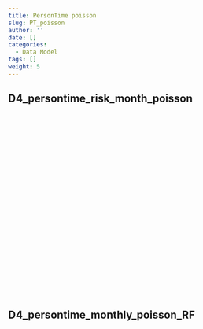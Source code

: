 ```yaml
---
title: PersonTime poisson
slug: PT_poisson
author: ''
date: []
categories:
  - Data Model
tags: []
weight: 5
---
```


<script src="{{< blogdown/postref >}}index.en_files/core-js/shim.min.js"></script>
<script src="{{< blogdown/postref >}}index.en_files/react/react.min.js"></script>
<script src="{{< blogdown/postref >}}index.en_files/react/react-dom.min.js"></script>
<script src="{{< blogdown/postref >}}index.en_files/reactwidget/react-tools.js"></script>
<script src="{{< blogdown/postref >}}index.en_files/htmlwidgets/htmlwidgets.js"></script>
<script src="{{< blogdown/postref >}}index.en_files/reactable-binding/reactable.js"></script>
## D4_persontime_risk_month_poisson
<div align="center">
<div id="htmlwidget-1" class="reactable html-widget" style="width:auto;height:300px;"></div>
<script type="application/json" data-for="htmlwidget-1">{"x":{"tag":{"name":"Reactable","attribs":{"data":{"Name":["DAP","Gender","Ageband","COVID19","Vaccine1","Vaccine2","Dose1","Dose2","RISKFACTORS_at_study_entry","any_risk_factors_at_study_entry","all_risk_factors_at_study_entry","RISKFACTORS_at_date_vax","any_risk_factors_at_date_vax","all_risk_factors_at_date_vax","month","Persontime","Persontime_AESI_(narrow/broad)","AESI_(narrow/broad)_b"],"Description":[null,null,null,null,null,null,null,null,null,null,null,null,null,null,null,null,null,null],"format":[null,null,null,null,null,null,null,null,null,null,null,null,null,null,null,null,null,null],"vocabulary":[null,null,null,null,null,null,null,null,null,null,null,null,null,null,null,null,null,null],"comments":[null,null,null,null,null,null,null,null,null,null,null,null,null,null,null,null,null,null]},"columns":[{"accessor":"Name","name":"Name","type":"character"},{"accessor":"Description","name":"Description","type":"logical"},{"accessor":"format","name":"format","type":"logical"},{"accessor":"vocabulary","name":"vocabulary","type":"logical"},{"accessor":"comments","name":"comments","type":"logical"}],"sortable":false,"searchable":true,"defaultPageSize":18,"paginationType":"numbers","showPageInfo":true,"minRows":1,"highlight":true,"bordered":true,"striped":true,"style":{"maxWidth":650},"height":"300px","dataKey":"21167533920d4680d03cd226187656d8","key":"21167533920d4680d03cd226187656d8"},"children":[]},"class":"reactR_markup"},"evals":[],"jsHooks":[]}</script>
<br/>
<br/>
<br/>
<br/>
</div>

## D4_persontime_monthly_poisson_RF
<div align="center">
<div id="htmlwidget-2" class="reactable html-widget" style="width:auto;height:300px;"></div>
<script type="application/json" data-for="htmlwidget-2">{"x":{"tag":{"name":"Reactable","attribs":{"data":{"Name":["DAP","Gender","ageband_at_study_entry","month","year","COVID19","Vaccine1","Vaccine2","Dose1","Dose2","RISKFACTORS_at_study_entry","any_risk_factors_at_study_entry","all_risk_factors_at_study_entry","RISKFACTORS_at_date_vax","any_risk_factors_at_date_vax","all_risk_factors_at_date_vax","Persontime","Persontime_AESI_(narrow/broad)","AESI_(narrow/broad)_b"],"Description":[null,null,null,null,null,null,null,null,null,null,null,null,null,null,null,null,null,null,null],"format":[null,null,null,null,null,null,null,null,null,null,null,null,null,null,null,null,null,null,null],"vocabulary":[null,null,null,null,null,null,null,null,null,null,null,null,null,null,null,null,null,null,null],"comments":[null,null,null,null,null,null,null,null,null,null,null,null,null,null,null,null,null,null,null]},"columns":[{"accessor":"Name","name":"Name","type":"character"},{"accessor":"Description","name":"Description","type":"logical"},{"accessor":"format","name":"format","type":"logical"},{"accessor":"vocabulary","name":"vocabulary","type":"logical"},{"accessor":"comments","name":"comments","type":"logical"}],"sortable":false,"searchable":true,"defaultPageSize":19,"paginationType":"numbers","showPageInfo":true,"minRows":1,"highlight":true,"bordered":true,"striped":true,"style":{"maxWidth":650},"height":"300px","dataKey":"1ea0b086bc10315ec0bef63899c3ef54","key":"1ea0b086bc10315ec0bef63899c3ef54"},"children":[]},"class":"reactR_markup"},"evals":[],"jsHooks":[]}</script>
<br/>
<br/>
<br/>
<br/>
</div>
